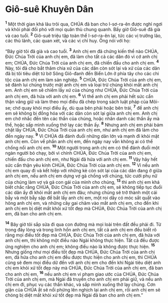 

# Giô-suê Khuyên Dân
<sup><b>1</b></sup> Một thời gian khá lâu trôi qua, CHÚA đã ban cho I-sơ-ra-ên được nghỉ ngơi và khỏi phải đối phó với mọi quân thù chung quanh. Bấy giờ Giô-suê đã già và cao tuổi. <sup><b>2</b></sup> Giô-suê triệu tập toàn thể I-sơ-ra-ên lại, tức các vị trưởng lão, các thủ lãnh, các quan xét, và các vị chỉ huy. Ông nói với họ:

“Bây giờ tôi đã già và cao tuổi. <sup><b>3</b></sup> Anh chị em đã chứng kiến thể nào CHÚA, Đức Chúa Trời của anh chị em, đã làm cho tất cả các dân đó vì cớ anh chị em; CHÚA, Đức Chúa Trời của anh chị em, đã chiến đấu cho anh chị em. <sup><b>4</b></sup> Này, tôi đã cho bắt thăm chia xứ của các dân còn sót lại và xứ của các dân đã bị tôi tiêu diệt từ bờ Sông Giô-đanh đến Biển Lớn ở phía tây cho các chi tộc của anh chị em làm sản nghiệp. <sup><b>5</b></sup> CHÚA, Đức Chúa Trời của anh chị em, sẽ đánh lui chúng trước mặt anh chị em và loại trừ chúng khỏi mắt anh chị em. Anh chị em sẽ chiếm lấy xứ của chúng như CHÚA, Đức Chúa Trời của anh chị em, đã hứa với anh chị em. <sup><b>6</b></sup> Vì thế anh chị em phải hết sức cẩn thận vâng giữ và làm theo mọi điều đã chép trong sách luật pháp của Môi-se; chớ quay khỏi mọi điều ấy, dù qua bên phải hoặc bên trái, <sup><b>7</b></sup> để anh chị em sẽ không bị đồng hóa với các dân còn sót lại giữa anh chị em. Anh chị em chớ nhắc đến tên các thần của chúng, hoặc nhân danh các thần ấy mà thề, hoặc sấp mình xuống thờ lạy các thần ấy. <sup><b>8</b></sup> Nhưng anh chị em phải bám chặt lấy CHÚA, Đức Chúa Trời của anh chị em, như anh chị em đã làm cho đến ngày nay. <sup><b>9</b></sup> Vì CHÚA đã đánh đuổi những dân lớn và mạnh đi khỏi mặt anh chị em. Còn về phần anh chị em, đến ngày nay vẫn không ai có thể chống nổi anh chị em. <sup><b>10</b></sup> Một người trong anh chị em có thể đánh đuổi một ngàn người bỏ chạy, bởi vì chính CHÚA, Đức Chúa Trời của anh chị em, chiến đấu cho anh chị em, như Ngài đã hứa với anh chị em. <sup><b>11</b></sup> Vậy hãy hết sức cẩn thận yêu kính CHÚA, Đức Chúa Trời của anh chị em. <sup><b>12</b></sup> Vì nếu anh chị em quay đi và kết hiệp với những kẻ còn sót lại của các dân đang ở giữa anh chị em, nếu anh chị em dựng vợ gả chồng với chúng, tức cưới phụ nữ của chúng làm vợ và gả con gái của mình cho chúng, <sup><b>13</b></sup> thì anh chị em khá biết chắc rằng CHÚA, Đức Chúa Trời của anh chị em, sẽ không tiếp tục đuổi các dân ấy đi khỏi mắt anh chị em đâu; nhưng chúng sẽ trở thành một cái bẫy và một bẫy sập để bắt lấy anh chị em, một roi dây có móc sắt quất vào hông anh chị em, và những cây gai châm vào mắt anh chị em, cho đến khi anh chị em bị diệt mất khỏi xứ tốt đẹp mà CHÚA, Đức Chúa Trời của anh chị em, đã ban cho anh chị em.

<sup><b>14</b></sup> Bây giờ tôi sắp sửa đi qua con đường mà mọi loài trên đất đều phải đi. Từ trong đáy lòng và trong linh hồn anh chị em, tất cả anh chị em đều biết rõ rằng mọi điều tốt đẹp mà CHÚA, Đức Chúa Trời của anh chị em, đã hứa với anh chị em, thì không một điều nào Ngài không thực hiện. Tất cả đều được ứng nghiệm cho anh chị em; không điều nào là không được thực hiện. <sup><b>15</b></sup> Nhưng giống như mọi điều tốt đẹp mà CHÚA, Đức Chúa Trời của anh chị em, đã hứa cho anh chị em đều được thực hiện cho anh chị em, thì CHÚA cũng sẽ đem mọi điều dữ đến với anh chị em cho đến khi Ngài tiêu diệt anh chị em khỏi xứ tốt đẹp này mà CHÚA, Đức Chúa Trời của anh chị em, đã ban cho anh chị em, <sup><b>16</b></sup> nếu anh chị em vi phạm giao ước của CHÚA, Đức Chúa Trời của anh chị em, mà Ngài đã truyền cho anh chị em phải giữ, và nếu anh chị em đi, phục vụ các thần khác, và sấp mình xuống thờ lạy chúng. Cơn giận của CHÚA ắt sẽ nổi phừng lên nghịch lại anh chị em, rồi anh chị em sẽ chóng bị diệt mất khỏi xứ tốt đẹp mà Ngài đã ban cho anh chị em.”

